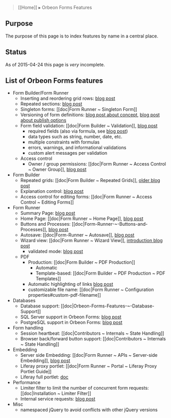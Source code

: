 > [[Home]] ▸ Orbeon Forms Features

## Purpose

The purpose of this page is to index features by name in a central place.

## Status

As of 2015-04-24 this page is *very* incomplete.

## List of Orbeon Forms features

- Form Builder/Form Runner
  - Inserting and reordering grid rows: [blog post](http://blog.orbeon.com/2013/11/inserting-and-reordering-grid-rows.html)
  - Repeated sections: [blog post](http://blog.orbeon.com/2014/01/repeated-sections.html)
  - Singleton forms: [[doc|Form Runner ~ Singleton Form]]
  - Versioning of form definitions: [blog post about concept](http://blog.orbeon.com/2014/02/form-versioning.html), [blog post about publish options](http://blog.orbeon.com/2015/01/choosing-best-versioning-option-when.html)
  - Form field validation: [[doc|Form Builder ~ Validation]], [blog post](http://blog.orbeon.com/2013/07/enhanced-validation-in-form-builder-and.html)
    - required fields (also via formula, see [blog post](http://blog.orbeon.com/2014/09/control-required-values-with-formulas.html))
    - data types such as string, number, date, etc.
    - multiple constraints with formulas
    - errors, warnings, and informational validations
    - custom alert messages per validation
  - Access control
    - Owner / group permissions: [[doc|Form Runner ~ Access Control ~ Owner Group]], [blog post](http://blog.orbeon.com/2013/09/ownergroup-based-permissions-aka-see.html)
- Form Builder
  - Repeated grids: [[doc|Form Builder ~ Repeated Grids]], [older blog post](http://blog.orbeon.com/2012/04/support-for-repeats-lands-in-form.html)
  - Explanation control: [blog post](http://blog.orbeon.com/2015/04/adding-explanatory-text-to-your-forms.html)
  - Access control for editing forms: [[doc|Form Runner ~ Access Control ~ Editing Forms]]
- Form Runner
  - Summary Page: [blog post](http://blog.orbeon.com/2014/06/the-form-builder-summary-page-and-form.html)
  - Home Page: [[doc|Form Runner ~ Home Page]], [blog post](http://blog.orbeon.com/2014/06/the-form-builder-summary-page-and-form.html)
  - Buttons and Processes: [[doc|Form-Runner-~-Buttons-and-Processes]], [blog post](http://blog.orbeon.com/2013/04/more-powerful-buttons.html)
  - Autosave: [[doc|Form-Runner ~ Autosave]], [blog post](http://blog.orbeon.com/2013/10/autosave.html)
  - Wizard view: [[doc|Form Runner ~ Wizard View]], [introduction blog post](http://blog.orbeon.com/2012/12/form-runner-wizard-view.html)
    - validated mode: [blog post](http://blog.orbeon.com/2015/03/new-wizard-validated-mode.html)
  - PDF
    - Production: [[doc|Form Builder ~ PDF Production]]
      - Automatic
      - Template-based: [[doc|Form Builder ~ PDF Production ~ PDF Templates]]
    - Automatic highlighting of links [blog post](http://blog.orbeon.com/2015/04/automatic-web-links-in-pdf-files.html)
    - customizable file name: [[doc|Form Runner ~ Configuration properties#custom-pdf-filename]]
- Databases
  - Database support: [[doc|Orbeon-Forms-Features-~-Database-Support]]
  - SQL Server support in Orbeon Forms: [blog post](http://blog.orbeon.com/2014/05/sql-server-support-in-orbeon-forms.html)
  - PostgreSQL support in Orbeon Forms: [blog post](http://blog.orbeon.com/2014/12/postgresql-support-in-orbeon-forms.html)
- Form handling
  - Session heartbeat: [[doc|Contributors ~ Internals ~ State Handling]]
  - Browser back/forward button support: [[doc|Contributors ~ Internals ~ State Handling]]
- Embedding
  - Server side Embedding: [[doc|Form Runner ~ APIs ~ Server-side Embedding]], [blog post](http://blog.orbeon.com/2014/09/embedding-support-in-orbeon-forms-47.html)
  - Liferay proxy portlet: [[doc|Form Runner ~ Portal ~ Liferay Proxy Portlet Guide]]
  - Liferay full portlet: [doc](http://wiki.orbeon.com/forms/doc/developer-guide/admin/deployment-portlet)
- Performance
  - Limiter filter to limit the number of concurrent form requests: [[doc|Installation ~ Limiter Filter]]
  - Internal service requests: [blog post](http://blog.orbeon.com/2015/01/saying-goodbye-to-internal-http.html)
- Misc
  - namespaced jQuery to avoid conflicts with other jQuery versions